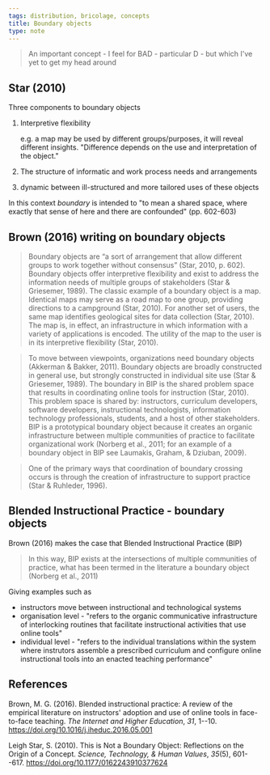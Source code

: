 ```yaml
---
tags: distribution, bricolage, concepts
title: Boundary objects
type: note
---
```

> An important concept - I feel for BAD - particular D - but which I've yet to get my head around

## Star (2010)

Three components to boundary objects

1. Interpretive flexibility

    e.g. a map may be used by different groups/purposes, it will reveal different insights. "Difference depends on the use and interpretation of the object."
2. The structure of informatic and work process needs and arrangements
3. dynamic between ill-structured and more tailored uses of these objects

In this context _boundary_ is intended to "to mean a shared space, where exactly that sense of here and there are confounded" (pp. 602-603)

## Brown (2016) writing on boundary objects

> Boundary objects are “a sort of arrangement that allow different groups to work together without consensus” (Star, 2010, p. 602). Boundary objects offer interpretive flexibility and exist to address the information needs of multiple groups of stakeholders (Star & Griesemer, 1989). The classic example of a boundary object is a map. Identical maps may serve as a road map to one group, providing directions to a campground (Star, 2010). For another set of users, the same map identifies geological sites for data collection (Star, 2010). The map is, in effect, an infrastructure in which information with a variety of applications is encoded. The utility of the map to the user is in its interpretive flexibility (Star, 2010).

> To move between viewpoints, organizations need boundary objects (Akkerman & Bakker, 2011). Boundary objects are broadly constructed in general use, but strongly constructed in individual site use (Star & Griesemer, 1989). The boundary in BIP is the shared problem space that results in coordinating online tools for instruction (Star, 2010). This problem space is shared by: instructors, curriculum developers, software developers, instructional technologists, information technology professionals, students, and a host of other stakeholders. BIP is a prototypical boundary object because it creates an organic infrastructure between multiple communities of practice to facilitate organizational work (Norberg et al., 2011; for an example of a boundary object in BIP see Laumakis, Graham, & Dziuban, 2009).

> One of the primary ways that coordination of boundary crossing occurs is through the creation of infrastructure to support practice (Star & Ruhleder, 1996).

## Blended Instructional Practice - boundary objects

Brown (2016) makes the case that Blended Instructional Practice (BIP) 

> In this way, BIP exists at the intersections of multiple communities of practice, what has been termed in the literature a boundary object (Norberg et al., 2011)

Giving examples such as

- instructors move between instructional and technological systems
- organisation level - "refers to the organic communicative infrastructure of interlocking routines that facilitate instructional activities that use online tools"
- individual level - "refers to the individual translations within the system where instrutors assemble a prescribed curriculum and configure online instructional tools into an enacted teaching performance"

## References

Brown, M. G. (2016). Blended instructional practice: A review of the empirical literature on instructors' adoption and use of online tools in face-to-face teaching. *The Internet and Higher Education*, *31*, 1--10\. <https://doi.org/10.1016/j.iheduc.2016.05.001>

Leigh Star, S. (2010). This is Not a Boundary Object: Reflections on the Origin of a Concept. *Science, Technology, & Human Values*, *35*(5), 601--617\. <https://doi.org/10.1177/0162243910377624>